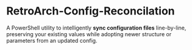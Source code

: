 # RetroArch-Config-Reconcilation
A PowerShell utility to intelligently **sync configuration files** line-by-line, preserving your existing values while adopting newer structure or parameters from an updated config.
